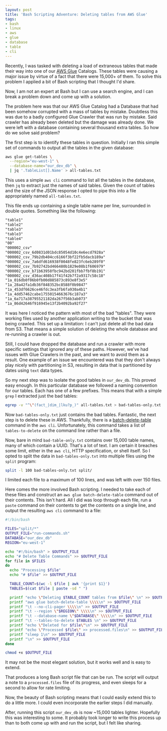 ```yaml
---
layout: post
title: 'Bash Scripting Adventure: Deleting tables from AWS Glue'
tags:
- bash
- linux
- aws
- glue
- database
- table
- cli
---
```


Recently, I was tasked with deleting a load of extraneous tables that made
their way into one of our [AWS Glue](https://aws.amazon.com/glue/) Catalogs.
These tables were causing a major issue by virtue of a fact that there were
15,000+ of them. To solve this problem I applied a bit of Bash scripting that I
thought I'd share.

Now, I am not an expert at Bash but I can use a search engine, and I can break
a problem down and come up with a solution.

The problem here was that our AWS Glue Catalog had a Database that had been
somehow corrupted with a mass of tables by mistake. Doubtless this was due to a
badly configured Glue Crawler that was run by mistake. Said crawler has already
been deleted but the damage was already done. We were left with a database
containing several thousand extra tables. So how do we solve said problem?

The first step is to identify these tables in question. Initially I ran this
simple set of commands to output all the tables in the given database:

```bash
aws glue get-tables \
  --region="eu-west-1" \
  --database-name="our_dev_db" \
  | jq '.TableList[].Name' > all-tables.txt
```

This uses a simple `aws cli` command to list all the tables in the database,
then `jq` to extract just the names of said tables. Given the count of tables
and the size of the JSON response I opted to pipe this into a file
appropriately named `all-tables.txt`.

This file ends up containing a single table name per line, surrounded in double
quotes. Something like the following:

```txt
"table1"
"table2"
"table3"
"table3"
"table4"
"00"
"000002_csv"
"000002_csv_6d0831d01bdc85054d10c4e6ecd7928a"
"000002_csv_79b2db404cc6166f3bf22fb5dacb189a"
"000002_csv_7a6dfd616938f0048fe823fc6eb289f0"
"000002_csv_7b92742bd466480b1829e08b1f606979"
"000002_csv_b71b63958fbc942bd201fbb7fbf8b191"
"000002_csv_d36ac408b17f41f42b7f2a9317c58c18"
"1a_016db0f06b0fb00d885873c893e8f3e5"
"1a_28a42fa1db36f848352bc8588f0b9847"
"1a_453df6626ce46fdc3ea3fb6fa930a4b1"
"1a_4dd57462cabe17550154663676c187a3"
"1a_6a717a38795521182da267f56b3ab073"
"1a_86d42646f916945e13f2b4092ba92f27"
```

It was here I noticed the pattern with most of the bad "tables". They were
working files used by another application writing to the bucket that was being
crawled. This set up a limitation: I can't just delete all the bad data from
S3. That means a simple solution of deleting the whole database and re-running
a crawler is out.

Still, I could have dropped the database and run a crawler with more specific
settings that ignored any of these paths. However, we've had issues with Glue
Crawlers in the past, and we want to avoid them as a result. One example of an
issue we encountered was that they don't always play nicely with partitioning
in S3, resulting in data that is partitioned by dates using `text` data types.

So my next step was to isolate the good tables in `our_dev_db`. This proved
easy enough. In this particular database we followed a naming convention for
our tables. Each has one of a few prefixes. This means that with a simple
`grep` I extracted just the bad tables:

```bash
egrep -v "^\"(fact_|dim_|lku?p_)" all-tables.txt > bad-tables-only.txt
```

Now `bad-tables-only.txt` just contains the bad tables. Fantastic, the next
step is to delete these in AWS. Thankfully, there is a
[batch-delete-table](https://awscli.amazonaws.com/v2/documentation/api/latest/reference/glue/batch-delete-table.html)
command in the `aws cli`. Unfortunately, this command takes a list of
`tables-to-delete` on the command line rather than a file.

Now, bare in mind `bad-table-only.txt` contains over 15,000 table names, many
of which contain a UUID. That's a lot of text. I am certain it breaches some
limit, either in the `aws cli`, HTTP specification, or shell itself. So I opted
to split the data in `bad-tables-only.txt` into multiple files using the
`split` program:

```bash
split -l 100 bad-tables-only.txt split/
```

I limited each file to a maximum of 100 lines, and was left with over 150
files.

Here comes the more involved Bash scripting. I needed to take each of these
files and construct an `aws glue batch-delete-table` command out of their
contents. This isn't hard. All I did was loop through each file, run a `paste`
command on their contents to get the contents on a single line, and output the
resulting `aws cli` command to a file:

```bash
#!/bin/bash

FILES="split/*"
OUTPUT_FILE="run-commands.sh"
DATABASE="our_dev_db"
REGION="eu-west-1"

echo "#!/bin/bash" > $OUTPUT_FILE
echo "# Delete Table Commands" >> $OUTPUT_FILE
for file in $FILES
do
  echo "Processing $file"
  echo "# $file" >> $OUTPUT_FILE

  TABLE_COUNT=$(wc -l $file | awk '{print $1}')
  TABLES=$(cat $file | paste -sd " ")

  printf "echo \"Deleting $TABLE_COUNT tables from $file\" \n" >> $OUTPUT_FILE
  printf "aws glue batch-delete-table \\\\\n" >> $OUTPUT_FILE
  printf "\t --no-cli-pager \\\\\n" >> $OUTPUT_FILE
  printf "\t --region \"$REGION\" \\\\\n" >> $OUTPUT_FILE
  printf "\t --database-name \"$DATABASE\" \\\\\n" >> $OUTPUT_FILE
  printf "\t --tables-to-delete $TABLES \n" >> $OUTPUT_FILE
  printf "echo \"Deleted for $file\"\n" >> $OUTPUT_FILE
  printf "echo \"Processed $file\" >> processed.files\n" >> $OUTPUT_FILE
  printf "sleep 1\n" >> $OUTPUT_FILE
  printf "\n" >> $OUTPUT_FILE
done

chmod +x $OUTPUT_FILE
```

It may not be the most elegant solution, but it works well and is easy to
extend.

That produces a long Bash script file that can be run. The script will output a
note to a `processed.files` file of its progress, and even sleeps for a second
to allow for rate limiting.

Now, the beauty of Bash scripting means that I could easily extend this to do a
little more. I could even incorporate the earlier steps I did manually.

After, running this script `our_dev_db` is now ~15,000 tables lighter.
Hopefully this was interesting to some. It probably took longer to write this
process up than to both come up with and run the script, but I felt like
sharing.

